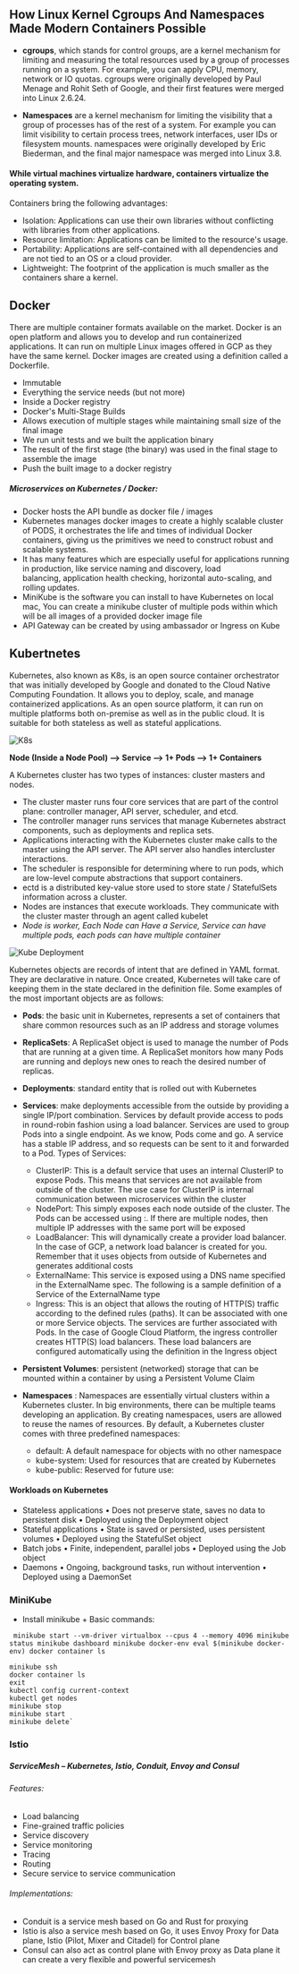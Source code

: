 ## How Linux Kernel Cgroups And Namespaces Made Modern Containers Possible

- **cgroups**, which stands for control groups, are a kernel mechanism for limiting and measuring the total resources used by a group of processes running on a system. For example, you can apply CPU, memory, network or IO quotas. cgroups were originally developed by Paul Menage and Rohit Seth of Google, and their first features were merged into Linux 2.6.24.

- **Namespaces** are a kernel mechanism for limiting the visibility that a group of processes has of the rest of a system. For example you can limit visibility to certain process trees, network interfaces, user IDs or filesystem mounts. namespaces were originally developed by Eric Biederman, and the final major namespace was merged into Linux 3.8.

#### While virtual machines virtualize hardware, containers virtualize the operating system.

Containers bring the following advantages:

- Isolation: Applications can use their own libraries without conflicting with libraries from other applications.
- Resource limitation: Applications can be limited to the resource's usage.
- Portability: Applications are self-contained with all dependencies and are not tied to an OS or a cloud provider.
- Lightweight: The footprint of the application is much smaller as the containers share a kernel.

## Docker
There are multiple container formats available on the market. Docker is an open platform and allows you to develop and run containerized applications. It can run on multiple Linux images offered in GCP as they have the same kernel. Docker images are created using a definition called a Dockerfile.

 - Immutable   
 - Everything the service needs (but not more)   
 - Inside a Docker registry
-   Docker's Multi-Stage Builds
-   Allows execution of multiple stages while maintaining small size of the final image
-   We run unit tests and we built the application binary
-   The result of the first stage (the binary) was used in the final stage to assemble the image
- Push the built image to a docker registry

##### Microservices on Kubernetes / Docker:
- Docker hosts the API bundle as docker file / images
- Kubernetes manages docker images to create a highly scalable cluster of PODS, it orchestrates the life and times of individual Docker containers, giving us the primitives we need to construct robust and scalable systems.
- It has many features which are especially useful for applications running in production, like service naming and discovery, load balancing, application health checking, horizontal auto-scaling, and rolling updates.
- MiniKube is the software you can install to have Kubernetes on local mac, You can create a minikube cluster of multiple pods within which will be all images of a provided docker image file
- API Gateway can be created by using ambassador or Ingress on Kube	 

## Kubertnetes
Kubernetes, also known as K8s, is an open source container orchestrator that was initially developed by Google and donated to the Cloud Native Computing Foundation. It allows you to deploy, scale, and manage containerized applications. As an open source platform, it can run on multiple platforms both on-premise as well as in the public cloud. It is suitable for both stateless as well as stateful applications.

![K8s](static/k8s.png)

**Node (Inside a Node Pool) --> Service --> 1+ Pods --> 1+  Containers**
  
A Kubernetes cluster has two types of instances: cluster masters and nodes.

- The cluster master runs four core services that are part of the control plane: controller manager, API server, scheduler, and etcd.
- The controller manager runs services that manage Kubernetes abstract components, such as deployments and replica sets.
- Applications interacting with the Kubernetes cluster make calls to the master using the API server. The API server also handles intercluster interactions.
- The scheduler is responsible for determining where to run pods, which are low-level compute abstractions that support containers.
- ectd is a distributed key-value store used to store state / StatefulSets information across a cluster.
- Nodes are instances that execute workloads. They communicate with the cluster master through an agent called kubelet
- _Node is worker, Each Node can Have a Service, Service can have multiple pods, each pods can have multiple container_

![Kube Deployment](static/KubeDeploy.png)

Kubernetes objects are records of intent that are defined in YAML format. They are declarative in nature. Once created, Kubernetes will take care of keeping them in the state declared in the definition file. Some examples of the most important objects are as follows:

- **Pods**: the basic unit in Kubernetes, represents a set of containers that share common resources such as an IP address and storage volumes
- **ReplicaSets**: A ReplicaSet object is used to manage the number of Pods that are running at a given time. A ReplicaSet monitors how many Pods are running and deploys new ones to reach the desired number of replicas. 
- **Deployments**: standard entity that is rolled out with Kubernetes
- **Services**: make deployments accessible from the outside by  providing a single IP/port combination. Services by default  provide access to pods in round-robin fashion using a load balancer. Services are used to group Pods into a single endpoint. As we know, Pods come and go. A service has a stable IP address, and so requests can be sent to it and forwarded to a Pod. Types of Services:
  - ClusterIP: This is a default service that uses an internal ClusterIP to expose Pods. This means that services are not available from outside of the cluster. The use case for ClusterIP is internal communication between microservices within the cluster
  - NodePort: This simply exposes each node outside of the cluster. The Pods can be accessed using <NodeIP>:<NodePort>. If there are multiple nodes, then multiple IP addresses with the same port will be exposed
  - LoadBalancer: This will dynamically create a provider load balancer. In the case of GCP, a network load balancer is created for you. Remember that it uses objects from outside of Kubernetes and generates additional costs
  - ExternalName: This service is exposed using a DNS name specified in the ExternalName spec. The following is a sample definition of a Service of the ExternalName type
  - Ingress: This is an object that allows the routing of HTTP(S) traffic according to the defined rules (paths). It can be associated with one or more Service objects. The services are further associated with Pods. In the case of Google Cloud Platform, the ingress controller creates HTTP(S) load balancers. These load balancers are configured automatically using the definition in the Ingress object

- **Persistent Volumes**: persistent (networked) storage that can be mounted within a container by using a Persistent Volume Claim
- **Namespaces** : Namespaces are essentially virtual clusters within a Kubernetes cluster. In big environments, there can be multiple teams developing an application. By creating namespaces, users are allowed to reuse the names of resources. By default, a Kubernetes cluster comes with three predefined namespaces:
  - default: A default namespace for objects with no other namespace
  - kube-system: Used for resources that are created by Kubernetes
  - kube-public: Reserved for future use:

#### Workloads on Kubernetes

- Stateless applications
   • Does not preserve state, saves no data to persistent disk
   • Deployed using the Deployment object
- Stateful applications
   • State is saved or persisted, uses persistent volumes
   • Deployed using the StatefulSet object
- Batch jobs
   • Finite, independent, parallel jobs
   • Deployed using the Job object
- Daemons
    • Ongoing, background tasks, run without intervention
    • Deployed using a DaemonSet


### MiniKube

- Install minikube + Basic commands:

 `` minikube start --vm-driver virtualbox --cpus 4 --memory 4096
    minikube status
    minikube dashboard
    minikube docker-env
    eval $(minikube docker-env)
    docker container ls``


    minikube ssh
    docker container ls
    exit
    kubectl config current-context
    kubectl get nodes
    minikube stop
    minikube start
    minikube delete`

### Istio

##### ServiceMesh – Kubernetes, Istio, Conduit, Envoy and Consul

###### Features:		
- Load balancing
- Fine-grained traffic policies
- Service discovery
- Service monitoring
- Tracing
- Routing
- Secure service to service communication

###### Implementations:        
- Conduit is a service mesh based on Go and Rust for proxying
- Istio is also a service mesh based on Go, it uses	Envoy Proxy for Data plane, Istio (Pilot, Mixer and Citadel) for Control plane
- Consul can also act as control plane with Envoy proxy as Data plane it can create a very flexible and powerful servicemesh
